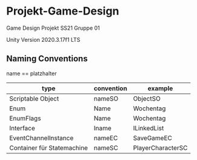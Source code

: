 # Projekt-Game-Design
Game Design Projekt SS21 Gruppe 01

Unity Version 2020.3.17f1 LTS


## Naming Conventions
name == platzhalter


type                | convention | example
---                 | ---        | ---
Scriptable Object   | nameSO     | ObjectSO
Enum                | Name       | Wochentag
EnumFlags           | Name       | Wochentag
Interface           | Iname      | ILinkedList
EventChannelInstance| nameEC   | SaveGameEC
Container für Statemachine| nameSC   | PlayerCharacterSC
